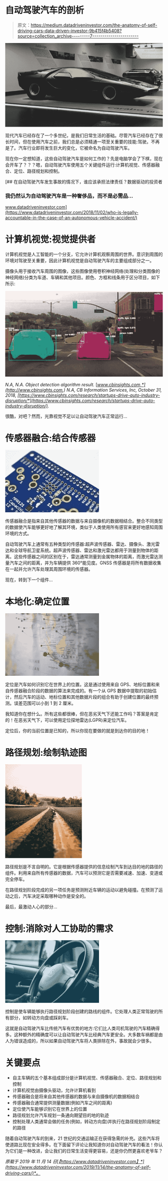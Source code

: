 # 自动驾驶汽车的剖析

> 原文：<https://medium.datadriveninvestor.com/the-anatomy-of-self-driving-cars-data-driven-investor-9b415f4b5408?source=collection_archive---------7----------------------->

![](img/b06d372f0435740e14c632e429c31399.png)

现代汽车已经存在了一个多世纪，是我们日常生活的基础。尽管汽车已经存在了很长时间，但在使用汽车之前，我们总是必须精通一项至关重要的技能:驾驶。不再是了。汽车行业即将发生巨大的变化，它被命名为自动驾驶汽车。

现在你一定想知道，这些自动驾驶汽车是如何工作的？先是电脑学会了下棋，现在会开车了？？？嗯，自动驾驶汽车使用五个关键组件运行:计算机视觉、传感器融合、定位、路径规划和控制。

[](https://www.datadriveninvestor.com/2018/11/02/who-is-legally-accountable-in-the-case-of-an-autonomous-vehicle-accident/) [## 在自动驾驶汽车发生事故的情况下，谁应该承担法律责任？数据驱动的投资者

### 我仍然认为自动驾驶汽车是一种奢侈品，而不是必需品…

www.datadriveninvestor.com](https://www.datadriveninvestor.com/2018/11/02/who-is-legally-accountable-in-the-case-of-an-autonomous-vehicle-accident/) 

# 计算机视觉:视觉提供者

计算机视觉是人工智能的一个分支，它允许计算机观察周围的世界。意识到周围的环境对驾驶至关重要，因此计算机视觉是自动驾驶汽车的主要组成部分之一。

摄像头用于接收汽车周围的图像，这些图像使用卷积神经网络(处理和分类图像的神经网络)分类为车道、车辆和其他项目。颜色、方框和线条用于区分项目，如下所示:

![](img/8c9c5cee35d7214bd664470977d0e18c.png)

*N.A, N.A. Object detection algorithm result.* [*www.cbinsights.com,*](http://www.cbinsights.com,) *N.A, CB Information Services, Inc, October 31, 2018,* [*https://www.cbinsights.com/research/startups-drive-auto-industry-disruption/*](https://www.cbinsights.com/research/startups-drive-auto-industry-disruption/)*.*

很酷，对吧？然而，光靠视觉不足以让自动驾驶汽车正常运行…

# 传感器融合:结合传感器

![](img/426057eaafea52920ab07b9e5bff4082.png)

传感器融合是指来自其他传感器的数据与来自摄像机的数据相结合。整合不同类型的数据使汽车能够更好地了解其环境，类似于人类使用所有感官来更好地感知周围环境的方式。

自动驾驶汽车上通常有五种类型的传感器:超声波传感器、雷达、摄像头、激光雷达和全球导航卫星系统。超声波传感器、雷达和激光雷达都用于测量到物体的距离。这些传感器之间的区别在于，雷达通常测量到金属物体的距离，而激光雷达测量汽车之间的距离，并为车辆提供 360°能见度。GNSS 传感器是将所有数据收集在一起并允许汽车处理其周围环境的传感器。

现在，转到下一个组件…

# 本地化:确定位置

![](img/fe5adf7f7a20b86d54571ec1eb28f2ef.png)

定位是汽车如何识别它在世界上的位置。这是通过使用来自 GPS、地标位置和来自传感器融合阶段的数据的算法来完成的。有一个从 GPS 数据中提取的初始估计，然后汽车的运动、地标位置和其他数据片段的组合有助于创建位置的最终预测。误差范围可以小到 1 到 2 厘米。

我知道你在想什么。所有这些都很棒，但在恶劣天气下还能工作吗？答案是肯定的！在恶劣天气下，可以使用定位探地雷达(LGPR)来定位汽车。

定位后，你的当前位置是已知的，所以你现在要做的就是到达你的目的地！

# 路径规划:绘制轨迹图

![](img/f1e1e79cf779fb8dc81ab4c74b3b9a38.png)

路径规划是不言自明的。它是根据传感器提供的信息绘制汽车到达目的地的路径的组件。利用来自所有传感器的数据，汽车可以预测它是否需要减速、加速、变道或完全停车。

在路径规划阶段完成的另一项任务是预测附近车辆的运动以避免碰撞。在预测了运动之后，汽车决定采取哪种动作是安全的。

最后，最激动人心的部分…

# 控制:消除对人工协助的需求

![](img/e6accd3d23b4a43e56e1b8534991e054.png)

控制是使车辆能够执行路径规划阶段创建的路线的组件。它处理人类正常驾驶的所有部分，如转动方向盘或踩刹车。

这就是自动驾驶汽车比传统汽车有优势的地方:它们比人类司机驾驶的汽车精确得多。这种额外的精确度可以让自动驾驶汽车比经典汽车更安全。大多数车祸都是由人为错误造成的，所以如果自动驾驶汽车将人类排除在外，事故就会少很多。

# 关键要点

*   自主车辆的五个基本组成部分是计算机视觉、传感器融合、定位、路径规划和控制
*   计算机视觉由摄像头驱动，允许计算机看到
*   传感器融合是将来自其他传感器的数据与来自摄像机的数据相结合
*   传感器融合通常提供测量数据(例如汽车之间的距离)
*   定位使汽车能够识别它在世界上的位置
*   路径规划允许汽车规划一条通向期望目的地的轨迹
*   控制处理人类通常会做的任务(例如，转动方向盘)并执行在路径规划阶段制定的路径

随着自动驾驶汽车的到来，21 世纪的交通运输正在获得急需的补充。这些汽车将使道路比现在安全得多。在下面留下评论让我知道你对自动驾驶汽车的看法！你认为它们是一种改进，会让我们的日常生活变得更容易，还是你仍然更喜欢老爷车？

*原载于 2019 年 11 月 14 日*[*【https://www.datadriveninvestor.com】*](https://www.datadriveninvestor.com/2019/11/14/the-anatomy-of-self-driving-cars/)*。*